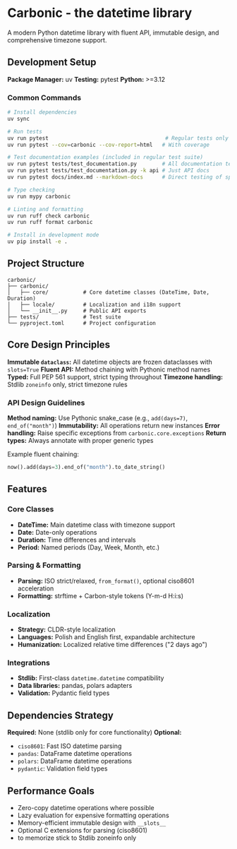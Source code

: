 # Carbonic - the datetime library

A modern Python datetime library with fluent API, immutable design, and comprehensive timezone support.

## Development Setup

**Package Manager:** uv
**Testing:** pytest
**Python:** >=3.12

### Common Commands

```bash
# Install dependencies
uv sync

# Run tests
uv run pytest                                     # Regular tests only
uv run pytest --cov=carbonic --cov-report=html   # With coverage

# Test documentation examples (included in regular test suite)
uv run pytest tests/test_documentation.py        # All documentation tests
uv run pytest tests/test_documentation.py -k api # Just API docs
uv run pytest docs/index.md --markdown-docs      # Direct testing of specific file

# Type checking
uv run mypy carbonic

# Linting and formatting
uv run ruff check carbonic
uv run ruff format carbonic

# Install in development mode
uv pip install -e .
```

## Project Structure

```
carbonic/
├── carbonic/
│   ├── core/           # Core datetime classes (DateTime, Date, Duration)
│   ├── locale/         # Localization and i18n support
│   └── __init__.py     # Public API exports
├── tests/              # Test suite
└── pyproject.toml      # Project configuration
```

## Core Design Principles

**Immutable `dataclass`:** All datetime objects are frozen dataclasses with `slots=True`
**Fluent API:** Method chaining with Pythonic method names
**Typed:** Full PEP 561 support, strict typing throughout
**Timezone handling:** Stdlib `zoneinfo` only, strict timezone rules

### API Design Guidelines

**Method naming:** Use Pythonic snake_case (e.g., `add(days=7)`, `end_of("month")`)
**Immutability:** All operations return new instances
**Error handling:** Raise specific exceptions from `carbonic.core.exceptions`
**Return types:** Always annotate with proper generic types

Example fluent chaining:
```python
now().add(days=3).end_of("month").to_date_string()
```

## Features

### Core Classes
- **DateTime:** Main datetime class with timezone support
- **Date:** Date-only operations
- **Duration:** Time differences and intervals
- **Period:** Named periods (Day, Week, Month, etc.)

### Parsing & Formatting
- **Parsing:** ISO strict/relaxed, `from_format()`, optional ciso8601 acceleration
- **Formatting:** strftime + Carbon-style tokens (Y-m-d H:i:s)

### Localization
- **Strategy:** CLDR-style localization
- **Languages:** Polish and English first, expandable architecture
- **Humanization:** Localized relative time differences ("2 days ago")

### Integrations
- **Stdlib:** First-class `datetime.datetime` compatibility
- **Data libraries:** pandas, polars adapters
- **Validation:** Pydantic field types

## Dependencies Strategy

**Required:** None (stdlib only for core functionality)
**Optional:**
- `ciso8601`: Fast ISO datetime parsing
- `pandas`: DataFrame datetime operations
- `polars`: DataFrame datetime operations
- `pydantic`: Validation field types

## Performance Goals

- Zero-copy datetime operations where possible
- Lazy evaluation for expensive formatting operations
- Memory-efficient immutable design with `__slots__`
- Optional C extensions for parsing (ciso8601)
- to memorize stick to Stdlib zoneinfo only
